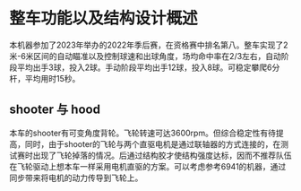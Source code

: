 # 整车功能以及结构设计概述

本机器参加了2023年举办的2022年季后赛，在资格赛中排名第八。整车实现了2米-6米区间的自动瞄准以及控制球速和出球角度，场均命中率在2/3左右，自动阶段平均出手3球，投入2球。手动阶段平均出手12球，投入8球。可稳定攀爬6分杆，平均用时15秒。

## shooter 与 hood

本车的shooter有可变角度背轮。飞轮转速可达3600rpm。但综合稳定性有待提高，同时，由于shooter的飞轮与两个直驱电机是通过联轴器的方式连接的，在测试赛时出现了飞轮掉落的情况。后通过结构胶才使结构强度达标，因而不推荐队伍在飞轮驱动上想本车一样采用电机直驱的方案。可以考虑参考6941的机器，通过同步带来将电机的动力传导到飞轮上。
